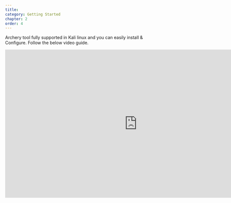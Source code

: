 ```yaml
---
title: 
category: Getting Started
chapter: 2
order: 4
---
```



Archery tool fully supported in Kali linux and you can easily install & Configure. Follow the below video guide.

<iframe width="854" height="480" src="https://www.youtube.com/embed/0dlXYMAbduQ" frameborder="0" allow="autoplay; encrypted-media" allowfullscreen></iframe>